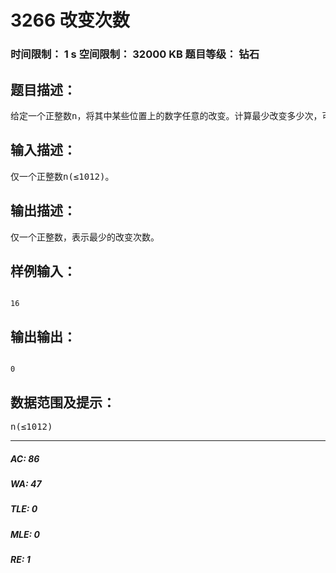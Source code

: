 # 3266 改变次数   
### 时间限制： 1 s     空间限制： 32000 KB     题目等级： 钻石  
## 题目描述：  

<pre>
给定一个正整数n，将其中某些位置上的数字任意的改变。计算最少改变多少次，可以使这个数字变成0或者它的因子个数为奇数。
</pre>
  
  
## 输入描述：  

<pre>
仅一个正整数n(≤1012)。
</pre>
  
  
## 输出描述：  

<pre>
仅一个正整数，表示最少的改变次数。
</pre>
  
  
## 样例输入：  

<pre><code>
16
</code></pre>
  
  
## 输出输出：  

<pre><code>
0
</code></pre>
  
  
## 数据范围及提示：  

<pre>
n(≤1012)
</pre>
  
  
***  

##### AC: 86  
##### WA: 47  
##### TLE: 0  
##### MLE: 0  
##### RE: 1  
